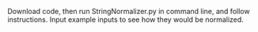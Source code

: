 Download code, then run StringNormalizer.py in command line, and follow instructions. Input example inputs to see how they would be normalized.